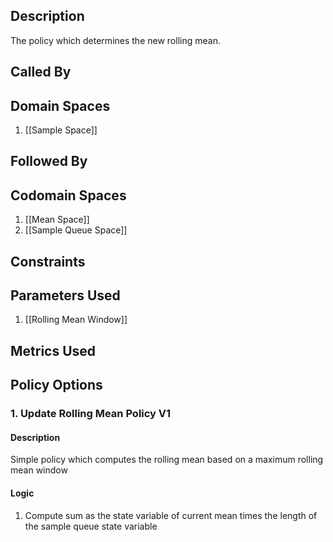 ## Description

The policy which determines the new rolling mean.
## Called By
## Domain Spaces
1. [[Sample Space]]
## Followed By
## Codomain Spaces
1. [[Mean Space]]
2. [[Sample Queue Space]]
## Constraints
## Parameters Used
1. [[Rolling Mean Window]]
## Metrics Used
## Policy Options
### 1. Update Rolling Mean Policy V1
#### Description
Simple policy which computes the rolling mean based on a maximum rolling mean window
#### Logic
1. Compute sum as the state variable of current mean times the length of the sample queue state variable

